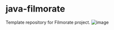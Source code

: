 # java-filmorate
Template repository for Filmorate project.
![image](https://github.com/user-attachments/assets/805c6cdd-dc43-44ff-bbb5-c4d7b2c37ae5)
